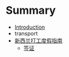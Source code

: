 # Summary

* [Introduction](README.md)
* transport
* [新西兰打工度­假指南](whv_guide.md)
   * [签证](working_holiday_visa.md)

